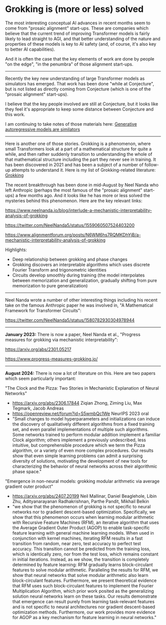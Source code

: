 # Grokking is (more or less) solved

The most interesting conceptual AI advances in recent months seem to come from "prosaic alignment" start-ups. 
These are companies which believe that the current trend of improving Transformer models is fairly likely to lead straight to AGI, 
and that better understanding of the nature and properties of these models is key to AI safety (and, of course, it's also key to better AI capabilities).

And it is often the case that the key elements of work are done by people "on the edge", "in the penumbra" of those alignment start-ups.

---

Recently the key new understanding of large Transformer models as simulators has emerged. 
That work has been done "while at Conjecture", but is not listed as directly coming from Conjecture 
(which is one of the "prosaic alignment" start-ups). 

I believe that the key people involved are still at Conjecture, but it looks like they feel it's
appropriate to keep some distance between Conjecture and this work. 

I am continuing to take notes of those materials here: [Generative autoregressive models are similators](../../../tree/main/Generative-autoregressive-models-are-similators)

---

Here is another one of those stories. Grokking is a phenomenon, where small Transformers look at a part of a mathematical structure for quite a while, 
and then rather suddenly transition to understanding the whole of that mathematical structure including the part they never see in training. 
It has been discovered in 2021 and has been a subject of a number of follow-up attempts to understand it. Here is my list of
Grokking-related literature: [Grokking](../../../tree/main/Grokking)

The recent breakthrough has been done in mid-August by Neel Nanda who left Anthropic (perhaps the most famous of the "prosaic alignment" start-ups) a few months ago. 
And it looks like he has more or less solved the mysteries behind this phenomenon. Here are the key relevant links:

https://www.neelnanda.io/blog/interlude-a-mechanistic-interpretability-analysis-of-grokking

https://twitter.com/NeelNanda5/status/1559060507524403200

https://www.alignmentforum.org/posts/N6WM6hs7RQMKDhYjB/a-mechanistic-interpretability-analysis-of-grokking

Highlights:

  * Deep relationship between grokking and phase changes
  * Grokking discovers an interpretable algorithms which uses discrete Fourier Transform and trigonometric identities
  * Circuits develop smoothly during training (the model interpolates between memorization and generalization, gradually shifting from pure memorization to pure generalization)

---

Neel Nanda wrote a number of other interesting things including
his recent take on the famous Anthropic paper he was involved in, "A Mathematical Framework for Transformer Circuits":

https://twitter.com/NeelNanda5/status/1580782930304978944

---

**January 2023:** There is now a paper, Neel Nanda et al., "Progress measures for grokking via mechanistic interpretability":

https://arxiv.org/abs/2301.05217

https://www.progress-measures-grokking.io/

---

**August 2024:** There is now a lot of literature on this. Here are two papers which seem particularly important:

"The Clock and the Pizza: Two Stories in Mechanistic Explanation of Neural Networks"

  * https://arxiv.org/abs/2306.17844 Ziqian Zhong, Ziming Liu, Max Tegmark, Jacob Andreas
  * https://openreview.net/forum?id=S5wmbQc1We NeurIPS 2023 oral
  * "Small changes to model hyperparameters and initializations can induce the discovery of qualitatively different algorithms from a fixed training set, and even parallel implementations of multiple such algorithms. Some networks trained to perform modular addition implement a familiar Clock algorithm; others implement a previously undescribed, less intuitive, but comprehensible procedure which we term the Pizza algorithm, or a variety of even more complex procedures. Our results show that even simple learning problems can admit a surprising diversity of solutions, motivating the development of new tools for characterizing the behavior of neural networks across their algorithmic phase space." 

"Emergence in non-neural models: grokking modular arithmetic via average gradient outer product"

  * https://arxiv.org/abs/2407.20199 Neil Mallinar, Daniel Beaglehole, Libin Zhu, Adityanarayanan Radhakrishnan, Parthe Pandit, Mikhail Belkin
  * "we show that the phenomenon of grokking is not specific to neural networks nor to gradient descent-based optimization. Specifically, we show that this phenomenon occurs when learning modular arithmetic with Recursive Feature Machines (RFM), an iterative algorithm that uses the Average Gradient Outer Product (AGOP) to enable task-specific feature learning with general machine learning models. When used in conjunction with kernel machines, iterating RFM results in a fast transition from random, near zero, test accuracy to perfect test accuracy. This transition cannot be predicted from the training loss, which is identically zero, nor from the test loss, which remains constant in initial iterations. Instead, as we show, the transition is completely determined by feature learning: RFM gradually learns block-circulant features to solve modular arithmetic. Paralleling the results for RFM, we show that neural networks that solve modular arithmetic also learn block-circulant features. Furthermore, we present theoretical evidence that RFM uses such block-circulant features to implement the Fourier Multiplication Algorithm, which prior work posited as the generalizing solution neural networks learn on these tasks. Our results demonstrate that emergence can result purely from learning task-relevant features and is not specific to neural architectures nor gradient descent-based optimization methods. Furthermore, our work provides more evidence for AGOP as a key mechanism for feature learning in neural networks."
